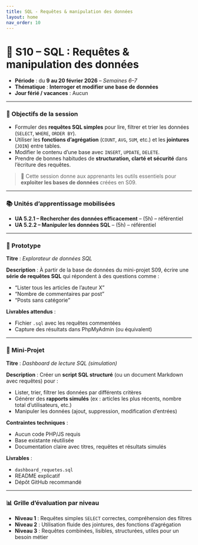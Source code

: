 ```yaml
---
title: SQL - Requêtes & manipulation des données
layout: home
nav_order: 10
---
```


# **📅 S10 – SQL : Requêtes & manipulation des données**

- **Période** : du **9 au 20 février 2026** – *Semaines 6–7*
- **Thématique** : **Interroger et modifier une base de données**
- **Jour férié / vacances** : Aucun

---

### 🧭 Objectifs de la session

* Formuler des **requêtes SQL simples** pour lire, filtrer et trier les données (`SELECT`, `WHERE`, `ORDER BY`).
* Utiliser les **fonctions d’agrégation** (`COUNT`, `AVG`, `SUM`, etc.) et les **jointures** (`JOIN`) entre tables.
* Modifier le contenu d’une base avec `INSERT`, `UPDATE`, `DELETE`.
* Prendre de bonnes habitudes de **structuration, clarté et sécurité** dans l’écriture des requêtes.

> 💾 Cette session donne aux apprenants les outils essentiels pour **exploiter les bases de données** créées en S09.

---

### 📚 Unités d’apprentissage mobilisées

* **UA 5.2.1 – Rechercher des données efficacement** – (5h) – référentiel
* **UA 5.2.2 – Manipuler les données SQL** – (5h) – référentiel

---

### 🧩 Prototype

**Titre** : *Explorateur de données SQL*

**Description** :
À partir de la base de données du mini-projet S09, écrire une **série de requêtes SQL** qui répondent à des questions comme :

* “Lister tous les articles de l’auteur X”
* “Nombre de commentaires par post”
* “Posts sans catégorie”

**Livrables attendus** :

* Fichier `.sql` avec les requêtes commentées
* Capture des résultats dans PhpMyAdmin (ou équivalent)

---

### 🧪 Mini-Projet

**Titre** : *Dashboard de lecture SQL (simulation)*

**Description** :
Créer un **script SQL structuré** (ou un document Markdown avec requêtes) pour :

* Lister, trier, filtrer les données par différents critères
* Générer des **rapports simulés** (ex : articles les plus récents, nombre total d’utilisateurs, etc.)
* Manipuler les données (ajout, suppression, modification d’entrées)

**Contraintes techniques** :

* Aucun code PHP/JS requis
* Base existante réutilisée
* Documentation claire avec titres, requêtes et résultats simulés

**Livrables** :

* `dashboard_requetes.sql`
* README explicatif
* Dépôt GitHub recommandé

---

### 📊 Grille d’évaluation par niveau

* **Niveau 1** : Requêtes simples `SELECT` correctes, compréhension des filtres
* **Niveau 2** : Utilisation fluide des jointures, des fonctions d’agrégation
* **Niveau 3** : Requêtes combinées, lisibles, structurées, utiles pour un besoin métier

